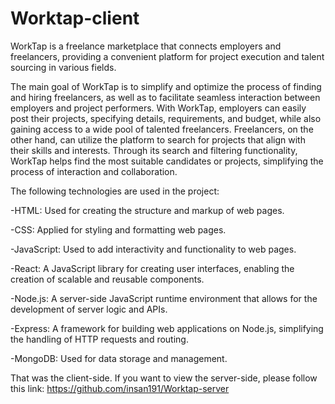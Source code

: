# Worktap-client
WorkTap is a freelance marketplace that connects employers and freelancers, providing a convenient platform for project execution and talent sourcing in various fields.

The main goal of WorkTap is to simplify and optimize the process of finding and hiring freelancers, as well as to facilitate seamless interaction between employers and project performers. With WorkTap, employers can easily post their projects, specifying details, requirements, and budget, while also gaining access to a wide pool of talented freelancers. Freelancers, on the other hand, can utilize the platform to search for projects that align with their skills and interests. Through its search and filtering functionality, WorkTap helps find the most suitable candidates or projects, simplifying the process of interaction and collaboration.

The following technologies are used in the project:

-HTML: Used for creating the structure and markup of web pages.

-CSS: Applied for styling and formatting web pages.

-JavaScript: Used to add interactivity and functionality to web pages.

-React: A JavaScript library for creating user interfaces, enabling the creation of scalable and reusable components.

-Node.js: A server-side JavaScript runtime environment that allows for the development of server logic and APIs.

-Express: A framework for building web applications on Node.js, simplifying the handling of HTTP requests and routing.

-MongoDB: Used for data storage and management.

That was the client-side. If you want to view the server-side, please follow this link: https://github.com/insan191/Worktap-server
